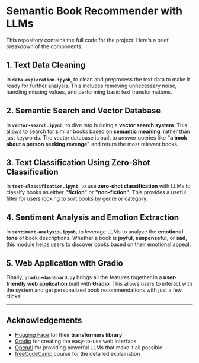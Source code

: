 # **Semantic Book Recommender with LLMs**

This repository contains the full code for the project.
Here’s a brief breakdown of the components:

## **1. Text Data Cleaning**  
In **`data-exploration.ipynb`**, to clean and preprocess the text data to make it ready for further analysis. This includes removing unnecessary noise, handling missing values, and performing basic text transformations.

## **2. Semantic Search and Vector Database**  
In **`vector-search.ipynb`**, to dive into building a **vector search system**. This allows to search for similar books based on **semantic meaning**, rather than just keywords. The vector database is built to answer queries like **"a book about a person seeking revenge"** and return the most relevant books.

## **3. Text Classification Using Zero-Shot Classification**  
In **`text-classification.ipynb`**, to use **zero-shot classification** with LLMs to classify books as either **"fiction"** or **"non-fiction"**. This provides a useful filter for users looking to sort books by genre or category.

## **4. Sentiment Analysis and Emotion Extraction**  
In **`sentiment-analysis.ipynb`**, to leverage LLMs to analyze the **emotional tone** of book descriptions. Whether a book is **joyful**, **suspenseful**, or **sad**, this module helps users to discover books based on their emotional appeal.

## **5. Web Application with Gradio**  
Finally, **`gradio-dashboard.py`** brings all the features together in a **user-friendly web application** built with **Gradio**. This allows users to interact with the system and get personalized book recommendations with just a few clicks!

---

## **Acknowledgements**

- [Hugging Face](https://huggingface.co/) for their **transformers library**  
- [Gradio](https://gradio.app/) for creating the easy-to-use web interface  
- [OpenAI](https://openai.com/) for providing powerful LLMs that make it all possible
- [freeCodeCamp](https://www.youtube.com/@freecodecamp) course for the detailed explaination

